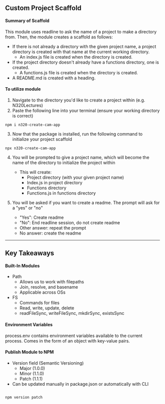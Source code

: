 ## Custom Project Scaffold

#### Summary of Scaffold

This module uses readline to ask the name of a project to make a directory from. Then, the module creates a scaffold as follows:

- If there is not already a directory with the given project name, a project directory is created with that name at the current working directory.
  - An index.js file is created when the directory is created.
- If the project directory doesn't already have a functions directory, one is created.
  - A functions.js file is created when the directory is created.
- A README.md is created with a heading.

#### To utilize module

1. Navigate to the directory you'd like to create a project within (e.g. N320Lectures)
2. Paste the following line into your terminal (ensure your working directory is correct)

```
npm i n320-create-cam-app
```

3. Now that the package is installed, run the following command to initialize your project scaffold

```
npx n320-create-cam-app
```

4. You will be prompted to give a project name, which will become the name of the directory to initialize the project within

   - This will create:
     - Project directory (with your given project name)
     - Index.js in project directory
     - Functions directory
     - Functions.js in functions directory

5. You will be asked if you want to create a readme. The prompt will ask for a "yes" or "no"
   - "Yes": Create readme
   - "No": End readline session, do not create readme
   - Other answer: repeat the prompt
   - No answer: create the readme

---

## Key Takeaways

#### Built-In Modules

- Path
  - Allows us to work with filepaths
  - Join, resolve, and basename
  - Applicable across OSs
- FS
  - Commands for files
  - Read, write, update, delete
  - readFileSync, writeFileSync, mkdirSync, existsSync

#### Environment Variables

process.env contains environment variables available to the current process. Comes in the form of an object with key-value pairs.

#### Publish Module to NPM

- Version field (Semantic Versioning)
  - Major (1.0.0)
  - Minor (1.1.0)
  - Patch (1.1.1)
- Can be updated manually in package.json or automatically with CLI

```

npm version patch

```
